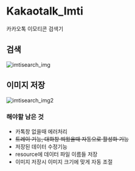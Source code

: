 # Kakaotalk_Imti
카카오톡 이모티콘 검색기

검색
-----
![imtisearch_img](https://user-images.githubusercontent.com/22982297/114018237-fad2a000-98a7-11eb-9f5b-e6a9f9c298c0.gif)

이미지 저장
-----
![imtisearch_img2](https://user-images.githubusercontent.com/22982297/114019792-cb249780-98a9-11eb-9b42-e32b5da7ebd6.gif)


### 해야할 남은 것
* 카톡창 없을때 에러처리
* ~~트레이 기능, 대화창 띄웠을때 자동으로 활성화 기능~~ 
* 저장된 데이터 수정기능
* resource에 데이터 파일 이름들 저장
* 이미지 저장시 이미지 크기에 맞게 자동 조절
